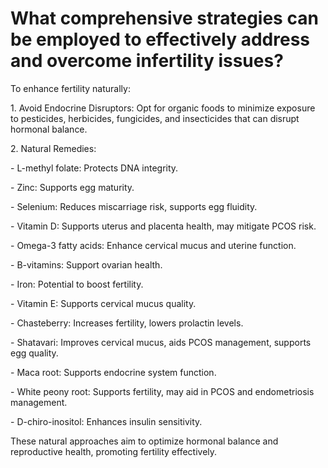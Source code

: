 # What comprehensive strategies can be employed to effectively address and overcome infertility issues?

To enhance fertility naturally:

1\. Avoid Endocrine Disruptors: Opt for organic foods to minimize exposure to pesticides, herbicides, fungicides, and insecticides that can disrupt hormonal balance.

2\. Natural Remedies:

\- L-methyl folate: Protects DNA integrity.

\- Zinc: Supports egg maturity.

\- Selenium: Reduces miscarriage risk, supports egg fluidity.

\- Vitamin D: Supports uterus and placenta health, may mitigate PCOS risk.

\- Omega-3 fatty acids: Enhance cervical mucus and uterine function.

\- B-vitamins: Support ovarian health.

\- Iron: Potential to boost fertility.

\- Vitamin E: Supports cervical mucus quality.

\- Chasteberry: Increases fertility, lowers prolactin levels.

\- Shatavari: Improves cervical mucus, aids PCOS management, supports egg quality.

\- Maca root: Supports endocrine system function.

\- White peony root: Supports fertility, may aid in PCOS and endometriosis management.

\- D-chiro-inositol: Enhances insulin sensitivity.

These natural approaches aim to optimize hormonal balance and reproductive health, promoting fertility effectively.